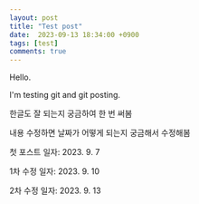 ```yaml
---
layout: post
title: "Test post"
date:  2023-09-13 18:34:00 +0900
tags: [test]
comments: true
---
```


Hello.

I'm testing git and git posting. 

한글도 잘 되는지 궁금하여 한 번 써봄

내용 수정하면 날짜가 어떻게 되는지 궁금해서 수정해봄

첫 포스트 일자: 2023. 9. 7

1차 수정 일자: 2023. 9. 10

2차 수정 일자: 2023. 9. 13